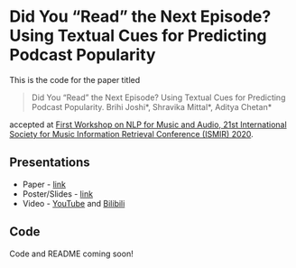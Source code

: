 # Did You “Read” the Next Episode? Using Textual Cues for Predicting Podcast Popularity

This is the code for the paper titled 

>Did You “Read” the Next Episode? Using Textual Cues for Predicting Podcast Popularity. Brihi Joshi\*, Shravika Mittal\*, Aditya Chetan\*

accepted at [First Workshop on NLP for Music and Audio, 21st International Society for Music Information Retrieval Conference (ISMIR) 2020](https://sites.google.com/view/nlp4musa).

## Presentations

- Paper - [link](https://drive.google.com/file/d/1fPwzroOnWXRD91jYB9RybaueIB3W4P9T/view)
- Poster/Slides - [link](https://drive.google.com/file/d/1i253hj5qXooFgazL22x4r8zJBsMisPEr/view)
- Video - [YouTube](https://www.youtube.com/watch?v=4e_8meyAmnE&list=PL44xXQ2KNZ0Inxy6ZIol47RkmPWWRCTBQ&index=15) and [Bilibili](https://www.bilibili.com/video/BV1Kk4y1C7jV)

## Code

Code and README coming soon!

